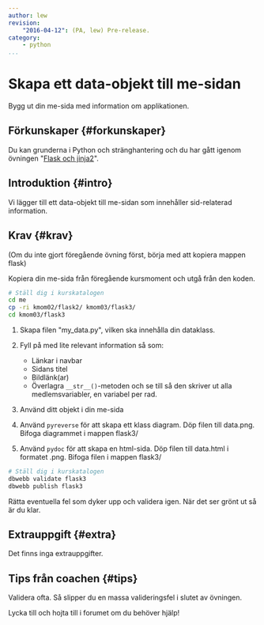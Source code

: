 ```yaml
---
author: lew
revision:
    "2016-04-12": (PA, lew) Pre-release.
category:
    - python
...
```

Skapa ett data-objekt till me-sidan
===================================

Bygg ut din me-sida med information om applikationen.

<!--more-->


Förkunskaper {#forkunskaper}
-----------------------

Du kan grunderna i Python och stränghantering och du har gått igenom övningen "[Flask och jinja2](kunskap/flask-och-jinja2)".



Introduktion {#intro}
-----------------------

Vi lägger till ett data-objekt till me-sidan som innehåller sid-relaterad information.



Krav {#krav}
-----------------------

(Om du inte gjort föregående övning först, börja med att kopiera mappen flask)

Kopiera din me-sida från föregående kursmoment och utgå från den koden.

```bash
# Ställ dig i kurskatalogen
cd me
cp -ri kmom02/flask2/ kmom03/flask3/
cd kmom03/flask3
```

1. Skapa filen "my_data.py", vilken ska innehålla din dataklass.

2. Fyll på med lite relevant information så som:  
    * Länkar i navbar
    * Sidans titel
    * Bildlänk(ar)
    * Överlagra `__str__()`-metoden och se till så den skriver ut alla medlemsvariabler, en variabel per rad.

3. Använd ditt objekt i din me-sida  

6. Använd `pyreverse` för att skapa ett klass diagram. Döp filen till data.png. Bifoga diagrammet i mappen flask3/  

7. Använd `pydoc` för att skapa en html-sida. Döp filen till data.html i formatet .png. Bifoga filen i mappen flask3/


```bash
# Ställ dig i kurskatalogen
dbwebb validate flask3
dbwebb publish flask3
```

Rätta eventuella fel som dyker upp och validera igen. När det ser grönt ut så är du klar.



Extrauppgift {#extra}
-----------------------

Det finns inga extrauppgifter.



Tips från coachen {#tips}
-----------------------

Validera ofta. Så slipper du en massa valideringsfel i slutet av övningen.

Lycka till och hojta till i forumet om du behöver hjälp!
